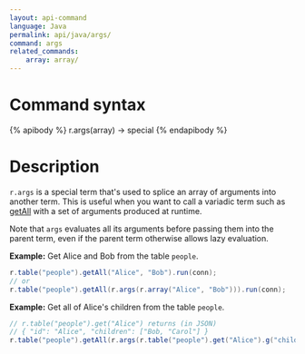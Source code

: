 ```yaml
---
layout: api-command
language: Java
permalink: api/java/args/
command: args
related_commands:
    array: array/
---
```


# Command syntax #

{% apibody %}
r.args(array) &rarr; special
{% endapibody %}

# Description #

`r.args` is a special term that's used to splice an array of arguments
into another term.  This is useful when you want to call a variadic
term such as [getAll](/api/java/get_all/) with a set of arguments produced at runtime.

Note that `args` evaluates all its arguments before passing them into the parent term, even if the parent term otherwise allows lazy evaluation.

__Example:__ Get Alice and Bob from the table `people`.

```java
r.table("people").getAll("Alice", "Bob").run(conn);
// or
r.table("people").getAll(r.args(r.array("Alice", "Bob"))).run(conn);
```

__Example:__ Get all of Alice's children from the table `people`.

```java
// r.table("people").get("Alice") returns (in JSON)
// { "id": "Alice", "children": ["Bob, "Carol"] }
r.table("people").getAll(r.args(r.table("people").get("Alice").g("children"))).run(conn);
```
